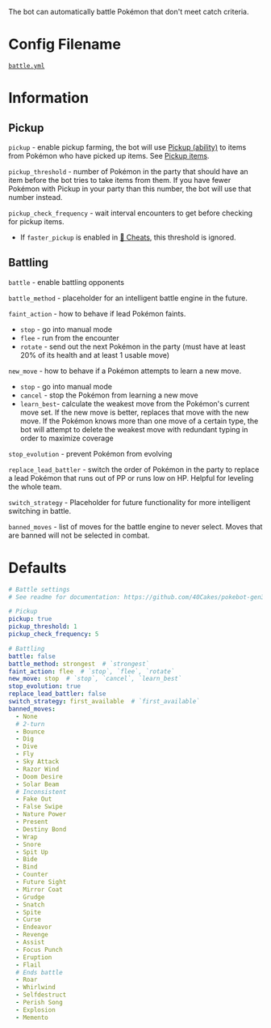 The bot can automatically battle Pokémon that don't meet catch criteria.

# Config Filename
[`battle.yml`](https://github.com/40Cakes/pokebot-gen3/blob/main/profiles/battle.yml)

# Information
## Pickup
`pickup` - enable pickup farming, the bot will use [Pickup (ability)](https://bulbapedia.bulbagarden.net/wiki/Pickup_(Ability)) to items from Pokémon who have picked up items. See [Pickup items](https://bulbapedia.bulbagarden.net/wiki/Pickup_(Ability)#Items_received).

`pickup_threshold` - number of Pokémon in the party that should have an item before the bot tries to take items from them. If you have fewer Pokémon with Pickup in your party than this number, the bot will use that number instead.

`pickup_check_frequency` - wait interval encounters to get before checking for pickup items.
- If `faster_pickup` is enabled in [💎 Cheats](https://github.com/40Cakes/pokebot-gen3/wiki/%F0%9F%92%8E-Cheats), this threshold is ignored.

## Battling
`battle` - enable battling opponents

`battle_method` - placeholder for an intelligent battle engine in the future.

`faint_action` - how to behave if lead Pokémon faints. 
- `stop` - go into manual mode
- `flee` - run from the encounter
- `rotate` - send out the next Pokémon in the party (must have at least 20% of its health and at least 1 usable move)

`new_move` - how to behave if a Pokémon attempts to learn a new move.
- `stop` - go into manual mode
- `cancel` - stop the Pokémon from learning a new move
- `learn_best`- calculate the weakest move from the Pokémon's current move set. If the new move is better, replaces that move with the new move. If the Pokémon knows more than one move of a certain type, the bot will attempt to delete the weakest move with redundant typing in order to maximize coverage

`stop_evolution` - prevent Pokémon from evolving

`replace_lead_battler` - switch the order of Pokémon in the party to replace a lead Pokémon that runs out of PP or runs low on HP. Helpful for leveling the whole team.

`switch_strategy` - Placeholder for future functionality for more intelligent switching in battle.

`banned_moves` - list of moves for the battle engine to never select. Moves that are banned will not be selected in combat.


# Defaults
```yml
# Battle settings
# See readme for documentation: https://github.com/40Cakes/pokebot-gen3/wiki/%E2%9A%94-Battling-and-Pickup

# Pickup
pickup: true
pickup_threshold: 1
pickup_check_frequency: 5

# Battling
battle: false
battle_method: strongest  # `strongest`
faint_action: flee  # `stop`, `flee`, `rotate`
new_move: stop  # `stop`, `cancel`, `learn_best`
stop_evolution: true
replace_lead_battler: false
switch_strategy: first_available  # `first_available`
banned_moves:
  - None
  # 2-turn
  - Bounce
  - Dig
  - Dive
  - Fly
  - Sky Attack
  - Razor Wind
  - Doom Desire
  - Solar Beam
  # Inconsistent
  - Fake Out
  - False Swipe
  - Nature Power
  - Present
  - Destiny Bond
  - Wrap
  - Snore
  - Spit Up
  - Bide
  - Bind
  - Counter
  - Future Sight
  - Mirror Coat
  - Grudge
  - Snatch
  - Spite
  - Curse
  - Endeavor
  - Revenge
  - Assist
  - Focus Punch
  - Eruption
  - Flail
  # Ends battle
  - Roar
  - Whirlwind
  - Selfdestruct
  - Perish Song
  - Explosion
  - Memento
```
